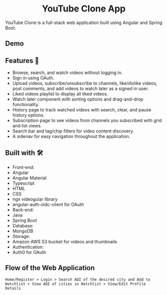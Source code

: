 <h1 align="center">YouTube Clone App </h1>
YouTube Clone is a full-stack web application built using Angular and Spring Boot.

## Demo

## Features 🚀

- Browse, search, and watch videos without logging in.
- Sign in using OAuth.
- Upload videos, subscribe/unsubscribe to channels, like/dislike videos, post comments, and add videos to watch later as a signed in user.
- Liked videos playlist to display all liked videos.
- Watch later component with sorting options and drag-and-drop functionality.
- History page to track watched videos with search, clear, and pause history options.
- Subscription page to see videos from channels you subscribed with grid and list views.
- Search bar and tag/chip filters for video content discovery.
- A sidenav for easy navigation throughout the application.

## Built with 🛠️

- Front-end:
- Angular
- Angular Material
- Typescript
- HTML
- CSS
- ngx videogular library
- angular-auth-oidc-client for OAuth
- Back-end:
- Java
- Spring Boot
- Database:
- MongoDB
- Storage:
- Amazon AWS S3 bucket for videos and thumbnails
- Authentication:
- Auth0 for OAuth

## Flow of the Web Application

    Home/Register > Login > Search AQI of the desired city and Add to Watchlist > View AQI of cities in Watchlist > View/Edit Profile Details
